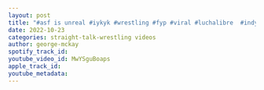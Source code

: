 ```yaml
---
layout: post
title: "#asf is unreal #iykyk #wrestling #fyp #viral #luchalibre  #indywrestling  #thefuture #wrestlingnews"
date: 2022-10-23
categories: straight-talk-wrestling videos
author: george-mckay
spotify_track_id: 
youtube_video_id: MwYSguBoaps
apple_track_id: 
youtube_metadata: 
---
```

